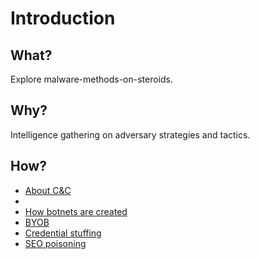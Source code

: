 # Introduction

## What?

Explore malware-methods-on-steroids.

## Why?

Intelligence gathering on adversary strategies and tactics.

## How?

* [About C&C](about.md)
* 
* [How botnets are created](botnet.md)
* [BYOB](byob.md)
* [Credential stuffing](stuffing.md)
* [SEO poisoning](SEO-poisoning.md)

